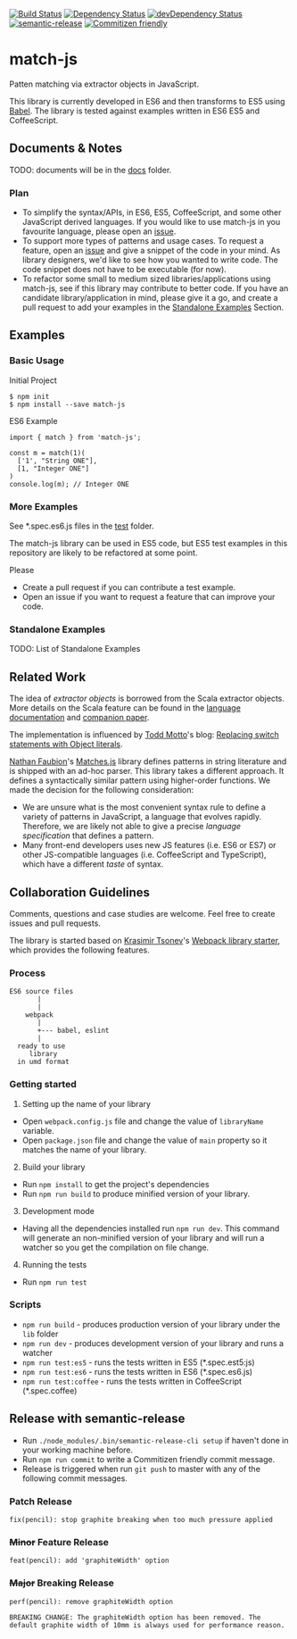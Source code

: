 [![Build Status][build]][build-link]
[![Dependency Status](https://david-dm.org/jiansen/match-js.svg)](https://david-dm.org/jiansen/match-js)
[![devDependency Status](https://david-dm.org/jiansen/match-js/dev-status.svg)](https://david-dm.org/mxstbr/jiansen/match-js#info=devDependencies)
[![semantic-release][semantic-image]][semantic-url]
[![Commitizen friendly](https://img.shields.io/badge/commitizen-friendly-brightgreen.svg)](http://commitizen.github.io/cz-cli/)

[build]: https://api.travis-ci.org/Jiansen/match-js.svg?branch=master
[build-link]: https://travis-ci.org/Jiansen/match-js
[semantic-image]: https://img.shields.io/badge/%20%20%F0%9F%93%A6%F0%9F%9A%80-semantic--release-e10079.svg
[semantic-url]: https://github.com/semantic-release/semantic-release



# match-js
Patten matching via extractor objects in JavaScript.

This library is currently developed in ES6 and then transforms to ES5 using [Babel](https://babeljs.io/).  The library is tested against examples written in ES6 ES5 and CoffeeScript.

## Documents & Notes

TODO: documents will be in the [docs](./docs) folder.

### Plan
- To simplify the syntax/APIs, in ES6, ES5, CoffeeScript, and some other JavaScript derived languages.  If you would like to use match-js in you favourite language, please open an [issue](https://github.com/Jiansen/match-js/issues).
- To support more types of patterns and usage cases.  To request a feature, open an [issue](https://github.com/Jiansen/match-js/issues) and give a snippet of the code in your mind.  As library designers, we'd like to see how you wanted to write code. The code snippet does not have to be executable (for now).
- To refactor some small to medium sized libraries/applications using match-js, see if this library may contribute to better code.  If you have an candidate library/application in mind, please give it a go, and create a pull request to add your examples in the [Standalone Examples](#standalone-examples) Section.

## Examples
### Basic Usage
Initial Project
```
$ npm init
$ npm install --save match-js
```
ES6 Example
```
import { match } from 'match-js';

const m = match(1)(
  ['1', "String ONE"],
  [1, "Integer ONE"]
)
console.log(m); // Integer ONE
```

### More Examples
See *.spec.es6.js files in the [test](./test) folder.

The match-js library can be used in ES5 code, but ES5 test examples in this repository are likely to be refactored at some point.

Please
- Create a pull request if you can contribute a test example.
- Open an issue if you want to request a feature that can improve your code.

### Standalone Examples
TODO: List of Standalone Examples


## Related Work

The idea of *extractor objects* is borrowed from the Scala extractor objects.  More details on the Scala feature can be found in the [language documentation](http://docs.scala-lang.org/tutorials/tour/extractor-objects.html)
and [companion paper](https://infoscience.epfl.ch/record/98468/files/MatchingObjectsWithPatterns-TR.pdf).

The implementation is influenced by [Todd Motto](https://github.com/toddmotto)'s blog: [Replacing switch statements with Object literals](https://toddmotto.com/deprecating-the-switch-statement-for-object-literals/).

[Nathan Faubion](https://github.com/natefaubion)'s [Matches.js](https://github.com/natefaubion/matches.js) library defines patterns in string literature and is shipped with an ad-hoc parser.  This library takes a different approach.  It defines a syntactically similar pattern using higher-order functions.  We made the decision for the following consideration:
- We are unsure what is the most convenient syntax rule to define a variety of patterns in JavaScript, a language that evolves rapidly.  Therefore, we are likely not able to give a precise *language specification* that defines a pattern.
- Many front-end developers uses new JS features (i.e. ES6 or ES7) or other JS-compatible languages (i.e. CoffeeScript and TypeScript), which have a different *taste* of syntax.

## Collaboration Guidelines
Comments, questions and case studies are welcome.  Feel free to create issues and pull requests.

The library is started based on [Krasimir Tsonev](https://github.com/krasimir)'s [Webpack library starter](https://github.com/krasimir/webpack-library-starter), which provides the following features.

### Process
```
ES6 source files
       |
       |
    webpack
       |
       +--- babel, eslint
       |
  ready to use
     library
  in umd format
```

### Getting started
1. Setting up the name of your library
  * Open `webpack.config.js` file and change the value of `libraryName` variable.
  * Open `package.json` file and change the value of `main` property so it matches the name of your library.
2. Build your library
  * Run `npm install` to get the project's dependencies
  * Run `npm run build` to produce minified version of your library.
3. Development mode
  * Having all the dependencies installed run `npm run dev`. This command will generate an non-minified version of your library and will run a watcher so you get the compilation on file change.
4. Running the tests
  * Run `npm run test`

### Scripts
* `npm run build` - produces production version of your library under the `lib` folder
* `npm run dev` - produces development version of your library and runs a watcher
* `npm run test:es5` - runs the tests written in ES5 (*.spec.est5:js)
* `npm run test:es6` - runs the tests written in ES6 (*.spec.es6.js)
* `npm run test:coffee` - runs the tests written in CoffeeScript (*.spec.coffee)


## Release with semantic-release
* Run `./node_modules/.bin/semantic-release-cli setup` if haven't done in your working machine before.
* Run `npm run commit` to write a Commitizen friendly commit message.
* Release is triggered when run `git push` to master with any of the following commit messages.
### Patch Release
```
fix(pencil): stop graphite breaking when too much pressure applied
```
### ~~Minor~~ Feature Release
```
feat(pencil): add 'graphiteWidth' option
```
### ~~Major~~ Breaking Release
```
perf(pencil): remove graphiteWidth option

BREAKING CHANGE: The graphiteWidth option has been removed. The default graphite width of 10mm is always used for performance reason.
```
